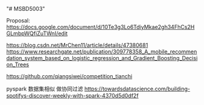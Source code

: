 "# MSBD5003" 

Proposal:
https://docs.google.com/document/d/10Te3g3Lo6TdiyMkae2gh34FhCs2HGLmbpWQfiZuTWnI/edit

https://blog.csdn.net/MrChen11/article/details/47380681
https://www.researchgate.net/publication/309778358_A_mobile_recommendation_system_based_on_logistic_regression_and_Gradient_Boosting_Decision_Trees

https://github.com/qiangsiwei/competition_tianchi

pyspark 数据集相似  做协同过滤  https://towardsdatascience.com/building-spotifys-discover-weekly-with-spark-4370d5d0df2f
